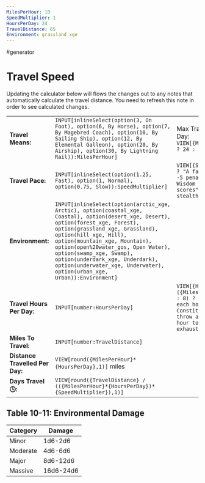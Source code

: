 ```yaml
---
MilesPerHour: 10
SpeedMultiplier: 1
HoursPerDay: 24
TravelDistance: 65
Environment: grassland_xge
---
```

 #generator 

# Travel Speed


Updating the calculator below will flows the changes out to any notes that automatically calculate the travel distance. You need to refresh this note in order to see calculated changes. 

|                                 |                                                                                                                                                                                                                                                                                                                                                                                                               |                                                                                                                                                                     |
| ------------------------------- | ------------------------------------------------------------------------------------------------------------------------------------------------------------------------------------------------------------------------------------------------------------------------------------------------------------------------------------------------------------------------------------------------------------- | ------------------------------------------------------------------------------------------------------------------------------------------------------------------- |
| **Travel Means:**               | `INPUT[inlineSelect(option(3, On Foot), option(6, By Horse), option(7, By Magebred Coach), option(10, By Sailing Ship), option(12, By Elemental Galleon), option(20, By Airship), option(30, By Lightning Rail)):MilesPerHour]`                                                                                                                                                                               | Max Travel Hours Per Day: `VIEW[{MilesPerHour}>=10 ? 24 : 8]`                                                                                                       |
| **Travel Pace:**                | `INPUT[inlineSelect(option(1.25, Fast), option(1, Normal), option(0.75, Slow)):SpeedMultiplier]`                                                                                                                                                                                                                                                                                                              | `VIEW[{SpeedMultiplier}>1 ? "A fast pace imposes a -5 penalty to passive Wisdom (Perception) scores" : "Able to use stealth"]`                                      |
| **Environment:**                | `INPUT[inlineSelect(option(arctic_xge, Arctic), option(coastal_xge, Coastal), option(desert_xge, Desert), option(forest_xge, Forest), option(grassland_xge, Grassland), option(hill_xge, Hill), option(mountain_xge, Mountain), option(open%20water_gos, Open Water), option(swamp_xge, Swamp), option(underdark_xge, Underdark), option(underwater_xge, Underwater), option(urban_xge, Urban)):Environment]` |                                                                                                                                                                     |
| **Travel Hours Per Day:**       | `INPUT[number:HoursPerDay]`                                                                                                                                                                                                                                                                                                                                                                                   | `VIEW[{HoursPerDay}>({MilesPerHour}>=10 ? 24 : 8) ? "DC (10 + 1 for each hour past 8) Constitution saving throw at the end of each hour to avoid exhaustion" : ""]` |
| **Miles To Travel:**            | `INPUT[number:TravelDistance]`                                                                                                                                                                                                                                                                                                                                                                                |                                                                                                                                                                     |
| **Distance Travelled Per Day:** | `VIEW[round({MilesPerHour}*{HoursPerDay},1)]` miles                                                                                                                                                                                                                                                                                                                                                           |                                                                                                                                                                     |
| **Days Travel 🕓:**             | `VIEW[round({TravelDistance} / (({MilesPerHour}*{HoursPerDay})*{SpeedMultiplier}),1)]`                                                                                                                                                                                                                                                                                                                        |                                                                                                                                                                     |

## Table 10-11: Environmental Damage

| **Category** | **Damage** |
| ------------ | ---------- |
| Minor        | 1d6-2d6    |
| Moderate     | 4d6-6d6    |
| Major        | 8d6-12d6   |
| Massive      | 16d6-24d6  |
